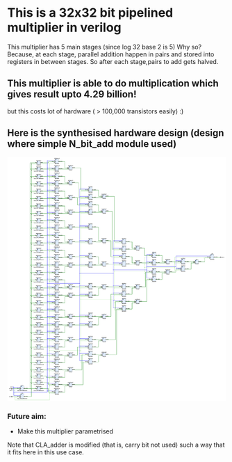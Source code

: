 # This is a 32x32 bit pipelined multiplier in verilog
This multiplier has 5 main stages (since log 32 base 2 is 5) Why so?
Because, at each stage, parallel addition happen in pairs and stored into registers in between stages. So after each stage,pairs to add gets halved.

## This multiplier is able to do multiplication which gives result upto 4.29 billion!
but this costs lot of hardware ( > 100,000 transistors easily) :) 

## Here is the synthesised hardware design (design where simple N_bit_add module used)
![schematic](https://raw.githubusercontent.com/uma899/32_bit_pipelined_mul/refs/heads/main/schematic.jpg)


### Future aim: 
* Make this multiplier parametrised

Note that CLA_adder is modified (that is, carry bit not used) such a way that it fits here in this use case.
